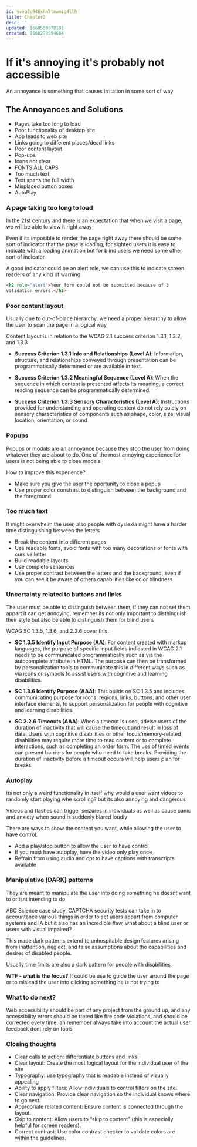 ```yaml
---
id: yvvq8u946xhn7tmwmig4llh
title: Chapter3
desc: ''
updated: 1668550970101
created: 1666279594664
---
```


# If it's annoying it's probably not accessible

An annoyance is something that causes irritation in some sort of way

## The Annoyances and Solutions

* Pages take too long to load
* Poor functionality of desktop site
* App leads to web site
* Links going to different places/dead links
* Poor content layout
* Pop-ups
* Icons not clear
* FONTS ALL CAPS
* Too much text
* Text spans the full width
* Misplaced button boxes
* AutoPlay

### A page taking too long to load

In the 21st century and there is an expectation that when we visit a page, we 
will be able to view it right away

Even if its imposible to render the page right away there should be some sort of indicator that the page is loading, for sighted users it is easy to indicate with a loading animation but for blind users we need some other sort of indicator

A good indicator could be an alert role, we can use this to indicate screen readers of any kind of warning

```html
<h2 role="alert">Your form could not be submitted because of 3 
validation errors.</h2>
```

### Poor content layout

Usually due to out-of-place hierarchy, we need a proper hierarchy to allow the user to scan the page in a logical way

Content layout is in relation to the WCAG 2.1 success criterion 1.3.1, 
1.3.2, and 1.3.3

* **Success Criterion 1.3.1 Info and Relationships (Level A)**: Information, structure, and relationships conveyed through presentation can be programmatically determined or are available in text.

* **Success Criterion 1.3.2 Meaningful Sequence (Level A)**: When the sequence in which content is presented affects its meaning, a correct reading 
sequence can be programmatically determined.

* **Success Criterion 1.3.3 Sensory Characteristics 
(Level A)**: Instructions provided for understanding 
and operating content do not rely solely on sensory 
characteristics of components such as shape, color, 
size, visual location, orientation, or sound

### Popups

Popups or modals are an annoyance because they stop the user from doing whatever they are about to do. One of the most annoying experience for users is not being able to close modals 

How to improve this experience?

* Make sure you give the user the oportunity to close a popup
* Use proper color constrast to distinguish between the background and the foreground


### Too much text

It might overwhelm the user, also people with dyslexia might have a harder time distinguishing between the letters 

* Break the content into different pages
* Use readable fonts, avoid fonts with too many decorations or fonts with cursive letter
* Build readable layouts
* Use complete sentences
* Use proper contrast between the letters and the background, even if you can see it be aware of others capabilities like color blindness

### Uncertainty related to buttons and links

The user must be able to distinguish between them, if they can not set them appart it can get annoying, remember its not only important to disthinguish their style but also be able to distinguish them for blind users

WCAG SC 1.3.5, 1.3.6, and 
2.2.6 cover this. 

* **SC 1.3.5 Identify Input Purpose (AA)**: For content 
created with markup languages, the purpose of 
specific input fields indicated in WCAG 2.1 needs to be communicated programmatically such as via 
the autocomplete attribute in HTML. The purpose 
can then be transformed by personalization tools to 
communicate this in different ways such as via icons 
or symbols to assist users with cognitive and learning 
disabilities.

* **SC 1.3.6 Identify Purpose (AAA)**: This builds on SC 
1.3.5 and includes communicating purpose for icons, regions, links, buttons, and other user interface elements, to support personalization for people with cognitive and learning disabilities.

* **SC 2.2.6 Timeouts (AAA)**: When a timeout is used, 
advise users of the duration of inactivity that will 
cause the timeout and result in loss of data. Users with 
cognitive disabilities or other focus/memory-related 
disabilities may require more time to read content or 
to complete interactions, such as completing an order 
form. The use of timed events can present barriers for 
people who need to take breaks. Providing the duration 
of inactivity before a timeout occurs will help users 
plan for breaks

### Autoplay

Its not only a weird functionality in itself why would a user want videos to randomly start playing whe scrolling? but its also annoying and dangerous

Videos and flashes can trigger seizures in individuals as well as cause panic 
and anxiety when sound is suddenly blared loudly

There are ways to show the content you want, while allowing the user 
to have control.

* Add a play/stop button to allow the user to have control
* If you must have autoplay, have the video only play once
* Refrain from using audio and opt to have captions with 
transcripts available

### Manipulative (DARK) patterns

They are meant to manipulate the user into doing something he doesnt want to or isnt intending to do

ABC Science case study, CAPTCHA security tests can take in to accountance various things in order to set users appart from computer systems and IA but it also has an incredible flaw, what about a blind user or users with visual impaired?

This made dark patterns extend to unhospitable design features arising from inattention, neglect, and false assumptions about the capabilities and desires of disabled people.

Usually time limits are also a dark pattern for people with disabilities

**WTF - what is the focus?** It could be use to guide the user around the page or to mislead the user into clicking something he is not trying to

### What to do next?

Web accessibility should be part of any project from the ground up, and any accessibility errors should be treted like fire code violations, and should be corrected every time, an remember always take into account the actual user feedback dont rely on tools

### Closing thoughts

* Clear calls to action: differentiate buttons and links
* Clear layout: Create the most logical layout for the individual user of the site
* Typography: use typography that is readable instead of visually appealing
* Ability to apply filters: Allow individuals to control 
filters on the site.
* Clear navigation: Provide clear navigation so the 
individual knows where to go next.
* Appropriate related content: Ensure content is 
connected through the layout.
* Skip to content: Allow users to “skip to content” (this is 
especially helpful for screen readers).
* Correct contrast: Use color contrast checker to validate 
colors are within the guidelines.


